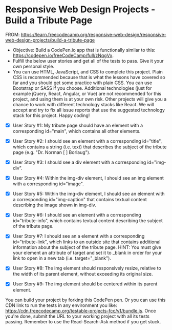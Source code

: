 # Responsive Web Design Projects - Build a Tribute Page

FROM: https://learn.freecodecamp.org/responsive-web-design/responsive-web-design-projects/build-a-tribute-page

* Objective: Build a CodePen.io app that is functionally similar to this: https://codepen.io/freeCodeCamp/full/zNqgVx.
* Fulfill the below user stories and get all of the tests to pass. Give it your own personal style.
* You can use HTML, JavaScript, and CSS to complete this project. Plain CSS is recommended because that is what the lessons have covered so far and you should get some practice with plain CSS. You can use Bootstrap or SASS if you choose. Additional technologies (just for example jQuery, React, Angular, or Vue) are not recommended for this project, and using them is at your own risk. Other projects will give you a chance to work with different technology stacks like React. We will accept and try to fix all issue reports that use the suggested technology stack for this project. Happy coding!

- [x] User Story #1: My tribute page should have an element with a corresponding id="main", which contains all other elements.
- [x] User Story #2: I should see an element with a corresponding id="title", which contains a string (i.e. text) that describes the subject of the tribute page (e.g. "Dr. Norman [ ] Borlaug").
- [x] User Story #3: I should see a div element with a corresponding id="img-div".
- [x] User Story #4: Within the img-div element, I should see an img element with a corresponding id="image".
- [x] User Story #5: Within the img-div element, I should see an element with a corresponding id="img-caption" that contains textual content describing the image shown in img-div.
- [x] User Story #6: I should see an element with a corresponding id="tribute-info", which contains textual content describing the subject of the tribute page.
- [x] User Story #7: I should see an a element with a corresponding id="tribute-link", which links to an outside site that contains additional information about the subject of the tribute page. HINT: You must give your element an attribute of target and set it to _blank in order for your link to open in a new tab (i.e. target="_blank").
- [x] User Story #8: The img element should responsively resize, relative to the width of its parent element, without exceeding its original size.
- [x] User Story #9: The img element should be centered within its parent element.


You can build your project by forking this CodePen pen. Or you can use this CDN link to run the tests in any environment you like: https://cdn.freecodecamp.org/testable-projects-fcc/v1/bundle.js.
Once you're done, submit the URL to your working project with all its tests passing.
Remember to use the Read-Search-Ask method if you get stuck.
